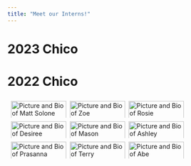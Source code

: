 ```yaml
---
title: "Meet our Interns!"
---
```


<style>
.row {
  display: flex;
  flex-wrap: wrap;
  padding: 0 4px;
}

/* Create four equal columns that sits next to each other */
.column {
  flex: 25%;
  max-width: 25%;
  padding: 0 4px;
}

.column img {
  margin-top: 8px;
  vertical-align: middle;
  width: 100%;
}

/* Responsive layout - makes a two column-layout instead of four columns */
@media screen and (max-width: 800px) {
  .column {
    flex: 50%;
    max-width: 50%;
  }
}

/* Responsive layout - makes the two columns stack on top of each other instead of next to each other */
@media screen and (max-width: 600px) {
  .column {
    flex: 100%;
    max-width: 100%;
  }
}
</style>


# 2023 Chico 


# 2022 Chico

<div class="row">
  <div class="column">
    <a href="https://csuchico.box.com/s/gtczxdqq5syrg0szttfnco0bohl1d8s">
      <img src="/img/interns/Fall 22 Interns- Matthew.png" alt="Picture and Bio of Matt Solone">
    </a>
  </div>
  <div class="column">
    <a href="https://www.csuchico.edu/ir/by-the-numbers/women-urm-firstgen-stem.shtml">
      <img src="/img/interns/Fall 22 Interns- Zoe.png" alt="Picture and Bio of Zoe">
    </a>
  </div>
  <div class="column">
    <a href="https://csuchico.box.com/s/v4jijimqe9xiuovceloim8c5hetm146">
      <img src="/img/interns/Fall 22 Interns- Rosie.png" alt="Picture and Bio of Rosie">
    </a>
  </div>
</div> 

<div class="row">
  <div class="column">
    <a href="https://csuchico.box.com/s/9454lejqr83ri5kk94s1038oi9zuanzq">
      <img src="/img/interns/Fall 22 Interns- Desiree.png" alt="Picture and Bio of Desiree">
    </a>
  </div>
  <div class="column">
    <a href="https://csuchico.box.com/s/x3wqlhjt64dywxx8jfd704ozstow6y09">
      <img src="/img/interns/Fall 22 Interns- Mason.png" alt="Picture and Bio of Mason">
    </a>
  </div>
  <div class="column">
    <a href="https://csuchico.box.com/s/bixwjaq00fkwu8u4j46fcg2kbcxi8y2o">
      <img src="/img/interns/Fall 22 Interns- Ashley.png" alt="Picture and Bio of Ashley">
    </a>
  </div>
</div> 

<div class="row">
  <div class="column">
    <a href="https://csuchico.box.com/s/bixwjaq00fkwu8u4j46fcg2kbcxi8y2o">
      <img src="/img/interns/Fall 22 Interns- Prasanna.png" alt="Picture and Bio of Prasanna">
    </a>
  </div>
  <div class="column">
    <a href="https://csuchico.box.com/s/s1s828g8j71yd8jtwwo8gbwb6pwuju6d">
      <img src="/img/interns/Fall 22 Interns- Terry.png" alt="Picture and Bio of Terry">
    </a>
  </div>
  <div class="column">
    <a href="https://csuchico.box.com/s/bixwjaq00fkwu8u4j46fcg2kbcxi8y2o">
      <img src="/img/interns/Fall 22 Interns- Abe.png" alt="Picture and Bio of Abe">
    </a>
  </div>
</div>

